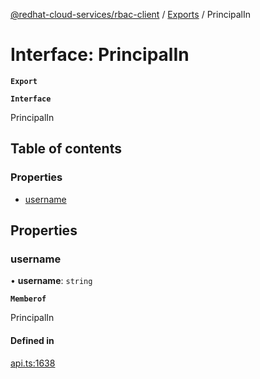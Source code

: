 [@redhat-cloud-services/rbac-client](../README.md) / [Exports](../modules.md) / PrincipalIn

# Interface: PrincipalIn

**`Export`**

**`Interface`**

PrincipalIn

## Table of contents

### Properties

- [username](PrincipalIn.md#username)

## Properties

### username

• **username**: `string`

**`Memberof`**

PrincipalIn

#### Defined in

[api.ts:1638](https://github.com/RedHatInsights/javascript-clients/blob/master/packages/rbac/api.ts#L1638)
